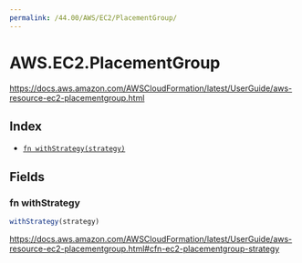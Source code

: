 ```yaml
---
permalink: /44.00/AWS/EC2/PlacementGroup/
---
```


# AWS.EC2.PlacementGroup

https://docs.aws.amazon.com/AWSCloudFormation/latest/UserGuide/aws-resource-ec2-placementgroup.html

## Index

* [`fn withStrategy(strategy)`](#fn-withstrategy)

## Fields

### fn withStrategy

```ts
withStrategy(strategy)
```

https://docs.aws.amazon.com/AWSCloudFormation/latest/UserGuide/aws-resource-ec2-placementgroup.html#cfn-ec2-placementgroup-strategy
